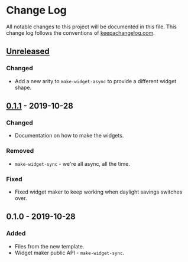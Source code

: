 # Change Log
All notable changes to this project will be documented in this file. This change log follows the conventions of [keepachangelog.com](http://keepachangelog.com/).

## [Unreleased]
### Changed
- Add a new arity to `make-widget-async` to provide a different widget shape.

## [0.1.1] - 2019-10-28
### Changed
- Documentation on how to make the widgets.

### Removed
- `make-widget-sync` - we're all async, all the time.

### Fixed
- Fixed widget maker to keep working when daylight savings switches over.

## 0.1.0 - 2019-10-28
### Added
- Files from the new template.
- Widget maker public API - `make-widget-sync`.

[Unreleased]: https://github.com/your-name/clj-gol/compare/0.1.1...HEAD
[0.1.1]: https://github.com/your-name/clj-gol/compare/0.1.0...0.1.1
